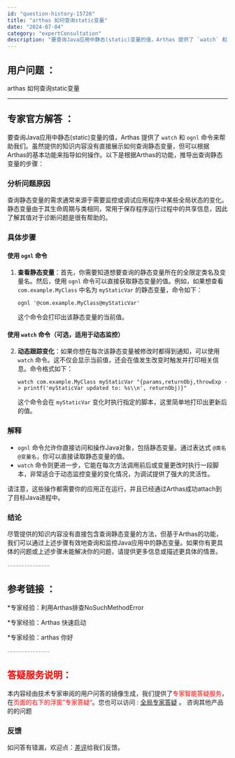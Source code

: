 ```yaml
---
id: "question-history-15726"
title: "arthas 如何查询static变量"
date: "2024-07-04"
category: "expertConsultation"
description: "要查询Java应用中静态(static)变量的值，Arthas 提供了 `watch` 和 `ognl` 命令来帮助我们。虽然提供的知识内容没有直接展示如何查询静态变量，但可以根据Arthas的基本功能来指导如何操作。以下是根据Arthas的功能，推导出查询静态变量的步骤：### 分析问题原因查询静"
---
```


## 用户问题 ：

arthas 如何查询static变量

---

## 专家官方解答 ：

要查询Java应用中静态(static)变量的值，Arthas 提供了 `watch` 和 `ognl` 命令来帮助我们。虽然提供的知识内容没有直接展示如何查询静态变量，但可以根据Arthas的基本功能来指导如何操作。以下是根据Arthas的功能，推导出查询静态变量的步骤：

### 分析问题原因

查询静态变量的需求通常来源于需要监控或调试应用程序中某些全局状态的变化。静态变量由于其生命周期与类相同，常用于保存程序运行过程中的共享信息，因此了解其值对于诊断问题是很有帮助的。

### 具体步骤

#### 使用 `ognl` 命令

1. **查看静态变量**：首先，你需要知道想要查询的静态变量所在的全限定类名及变量名。然后，使用 `ognl` 命令可以直接获取静态变量的值。例如，如果想查看 `com.example.MyClass` 中名为 `myStaticVar` 的静态变量，命令如下：

   ```
   ognl '@com.example.MyClass@myStaticVar'
   ```

   这个命令会打印出该静态变量的当前值。

#### 使用 `watch` 命令（可选，适用于动态监控）

2. **动态跟踪变化**：如果你想在每次该静态变量被修改时都得到通知，可以使用 `watch` 命令。这不仅会显示当前值，还会在值发生改变时触发并打印相关信息。命令格式如下：

   ```
   watch com.example.MyClass myStaticVar "{params,returnObj,throwExp -> printf('myStaticVar updated to: %s\\n', returnObj)}"
   ```

   这个命令会在 `myStaticVar` 变化时执行指定的脚本，这里简单地打印出更新后的值。

### 解释

- `ognl` 命令允许你直接访问和操作Java对象，包括静态变量。通过表达式 `@类名@变量名`，你可以直接读取静态变量的值。
- `watch` 命令则更进一步，它能在每次方法调用前后或变量更改时执行一段脚本，非常适合于动态监控变量的变化情况，为调试提供了强大的灵活性。

请注意，这些操作都需要你的应用正在运行，并且已经通过Arthas成功attach到了目标Java进程中。

### 结论

尽管提供的知识内容没有直接包含查询静态变量的方法，但基于Arthas的功能，我们可以通过上述步骤有效地查询和监控Java应用中的静态变量。如果你有更具体的问题或上述步骤未能解决你的问题，请提供更多信息或描述更具体的情景。

<font color="#949494">---------------</font>

## 参考链接 ：

\*专家经验：利用Arthas排查NoSuchMethodError

\*专家经验：Arthas 快速启动

\*专家经验：arthas 你好

<font color="#949494">---------------</font>

## <font color="#FF0000">答疑服务说明：</font>

本内容经由技术专家审阅的用户问答的镜像生成，我们提供了<font color="#FF0000">专家智能答疑服务</font>，在<font color="#FF0000">页面的右下的浮窗”专家答疑“</font>。您也可以访问 : [全局专家答疑](https://answer.opensource.alibaba.com/docs/intro) 。 咨询其他产品的的问题

### 反馈

如问答有错漏，欢迎点：[差评](https://ai.nacos.io/user/feedbackByEnhancerGradePOJOID?enhancerGradePOJOId=16087)给我们反馈。
